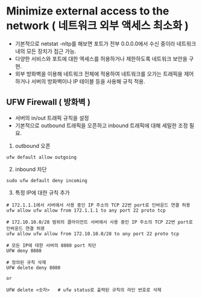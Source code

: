 # Minimize external access to the network ( 네트워크 외부 액세스 최소화 )
- 기본적으로 netstat -nltp를 해보면 포트가 전부 0.0.0.0에서 수신 중이라 네트워크 내의 모든 장치가 접근 가능.
- 다양한 서비스와 포트에 대한 액세스를 허용하거나 제한하도록 네트워크 보안을 구현.
- 외부 방화벽을 이용해 네트워크 전체에 적용하여 네트워크를 오가는 트래픽을 제어하거나
 서버의 방화벽이나 IP 테이블 등을 사용해 규칙 적용.


## UFW Firewall ( 방화벽 )
- 서버의 in/out 트래픽 규칙을 설정
- 기본적으로 outbound 트래픽을 오픈하고 inbound 트래픽에 대해 세밀한 조정 필요.

1. outbound 오픈
```
ufw default allow outgoing
```

2. inbound 차단
```
sudo ufw default deny incoming
```

3. 특정 IP에 대한 규칙 추가
```
# 172.1.1.1에서 서버에서 사용 중인 IP 주소의 TCP 22번 port로 인바운드 연결 허용
ufw allow ufw allow from 172.1.1.1 to any port 22 proto tcp

# 172.10.10.0/28 범위의 클라이언트 서버에서 사용 중인 IP 주소의 TCP 22번 port로 인바운드 연결 허용
ufw allow ufw allow from 172.10.10.0/28 to any port 22 proto tcp

# 모든 IP에 대한 서버의 8080 port 차단
UFW deny 8080

# 정의된 규칙 삭제
UFW delete deny 8080

or

UFW delete <숫자>   # ufw status로 출력된 규칙의 라인 번호로 삭제
```

